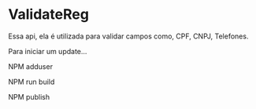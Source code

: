 # ValidateReg

Essa api, ela é utilizada para validar campos como, CPF, CNPJ, Telefones. 


Para iniciar um update... 

NPM adduser

NPM run build

NPM publish